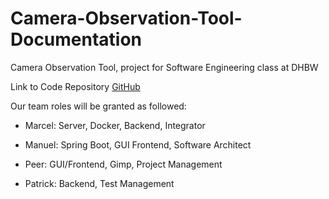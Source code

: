 # Camera-Observation-Tool-Documentation
Camera Observation Tool, project for Software Engineering class at DHBW

Link to Code Repository
[GitHub](https://github.com/mymanu/Camera-Observation-Tool)

Our team roles will be granted as followed:
- Marcel: Server, Docker, Backend, Integrator

- Manuel: Spring Boot, GUI Frontend, Software Architect

- Peer: GUI/Frontend, Gimp, Project Management

- Patrick: Backend, Test Management
